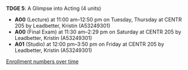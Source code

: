 **TDGE 5**: A Glimpse into Acting (4 units)

- **A00** (Lecture) at 11:00 am–12:50 pm on Tuesday, Thursday at CENTR 205 by Leadbetter, Kristin (A53249301)
- **A00** (Final Exam) at 11:30 am–2:29 pm on Saturday at CENTR 205 by Leadbetter, Kristin (A53249301)
- **A01** (Studio) at 12:00 pm–3:50 pm on Friday at CENTR 205 by Leadbetter, Kristin (A53249301)

[Enrollment numbers over time](./TDGE5.tsv)
